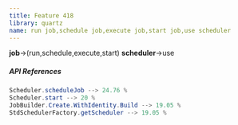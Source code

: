```yaml
---
title: Feature 418
library: quartz
name: run job,schedule job,execute job,start job,use scheduler
---
```


**job**->(run,schedule,execute,start) **scheduler**->use 

##### API References

```java
Scheduler.scheduleJob --> 24.76 %
Scheduler.start --> 20 %
JobBuilder.Create.WithIdentity.Build --> 19.05 %
StdSchedulerFactory.getScheduler --> 19.05 %
```
